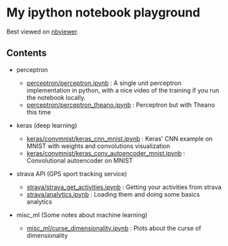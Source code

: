 My ipython notebook playground
==============================

Best viewed on [nbviewer](http://nbviewer.ipython.org/github/julienr/ipynb_playground/).

Contents
--------

- perceptron
  - [perceptron/perceptron.ipynb](perceptron/perceptron.ipynb) : A single unit perceptron implementation in python, with a nice video of the training if you run the notebook locally.
  - [perceptron/perceptron_theano.ipynb](perceptron/perceptron_theano.ipynb) : Perceptron but with Theano this time

- keras (deep learning)
  - [keras/convmnist/keras_cnn_mnist.ipynb](keras/convmnist/keras_cnn_mnist.ipynb) : Keras' CNN example on MNIST with weights and convolutions visualization 
  - [keras/convmnist/keras_conv_autoencoder_mnist.ipynb](keras/convmnist/keras_conv_autoencoder_mnist.ipynb) : Convolutional autoencoder on MNIST

- strava API (GPS sport tracking service)
  - [strava/strava_get_activities.ipynb](strava/strava_get_activities.ipynb) : Getting your activities from strava
  - [strava/analytics.ipynb](strava/analytics.ipynb) : Loading them and doing some basics analytics

- misc_ml (Some notes about machine learning)
  - [misc_ml/curse_dimensionality.ipynb](misc_ml/curse_dimensionality.ipynb) : Plots about the curse of dimensionality
